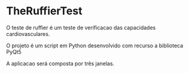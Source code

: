 # TheRuffierTest

O teste de ruffier é um teste de verificacao das capacidades cardiovasculares.

O projeto é um script em Python desenvolvido com recurso a biblioteca PyQt5

A aplicacao será composta por três janelas.
